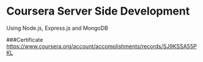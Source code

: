 # Coursera Server Side Development
Using Node.js, Express.js and MongoDB <br />

###Certificate
https://www.coursera.org/account/accomplishments/records/SJ9KSSA55PKL
